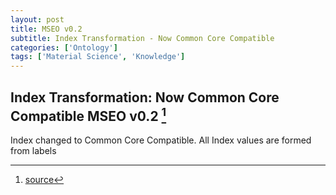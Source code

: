 ```yaml
---
layout: post
title: MSEO v0.2
subtitle: Index Transformation - Now Common Core Compatible
categories: ['Ontology']
tags: ['Material Science', 'Knowledge']
---
```


## Index Transformation: Now Common Core Compatible MSEO v0.2 [^fn1]

Index changed to Common Core Compatible. All Index values are formed from labels

[^fn1]: [source](https://github.com/Mat-O-Lab/MSEO/compare/v.01...v0.2)